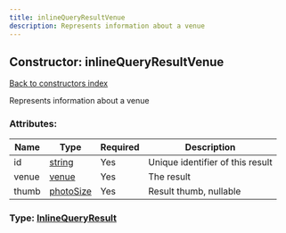 ```yaml
---
title: inlineQueryResultVenue
description: Represents information about a venue
---
```

## Constructor: inlineQueryResultVenue  
[Back to constructors index](index.md)



Represents information about a venue

### Attributes:

| Name     |    Type       | Required | Description |
|----------|---------------|----------|-------------|
|id|[string](../types/string.md) | Yes|Unique identifier of this result|
|venue|[venue](../types/venue.md) | Yes|The result|
|thumb|[photoSize](../types/photoSize.md) | Yes|Result thumb, nullable|



### Type: [InlineQueryResult](../types/InlineQueryResult.md)


